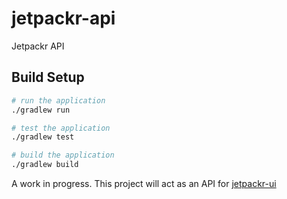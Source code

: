 # jetpackr-api
Jetpackr API

## Build Setup

```bash
# run the application
./gradlew run

# test the application
./gradlew test

# build the application
./gradlew build
```

A work in progress. This project will act as an API for [jetpackr-ui](https://github.com/jetpacker/jetpacker-ui "jetpacker-ui")
